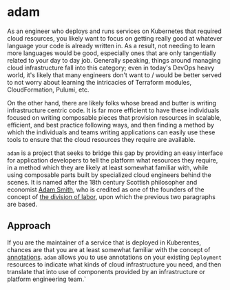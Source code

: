 # adam

As an engineer who deploys and runs services on Kubernetes that required cloud resources, you likely
want to focus on getting really good at whatever language your code is already written in. As a
result, not needing to learn more languages would be good, especially ones that are only
tangentially related to your day to day job. Generally speaking, things around managing cloud
infrastructure fall into this category; even in today's DevOps heavy world, it's likely that many
engineers don't want to / would be better served to not worry about learning the intricacies of
Terraform modules, CloudFormation, Pulumi, etc.

On the other hand, there are likely folks whose bread and butter is writing infrastructure centric
code. It is far more efficient to have these individuals focused on writing composable pieces that
provision resources in scalable, efficient, and best practice following ways, and then finding a
method by which the individuals and teams writing applications can easily use these tools to ensure that the cloud resources they require are available.

`adam` is a project that seeks to bridge this gap by providing an easy interface for application developers to tell the platform what resources they require, in a method which they are likely at least somewhat familiar with, while using composable parts built by specialized cloud engineers behind the scenes. It is named after the 18th century Scottish philosopher and economist [Adam Smith](https://en.wikipedia.org/wiki/Adam_Smith), who is credited as one of the founders of the concept of [the division of labor](https://en.wikipedia.org/wiki/Division_of_labour), upon which the previous two paragraphs are based.

## Approach

If you are the maintainer of a service that is deployed in Kuberentes, chances are that you are at least somewhat familiar with the concept of [annotations](https://kubernetes.io/docs/concepts/overview/working-with-objects/annotations/). `adam` allows you to use annotations on your existing `Deployment` resources to indicate what kinds of cloud infrastructure you need, and then translate that into use of components provided by an infrastructure or platform engineering team.`
